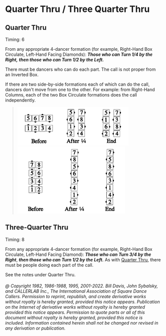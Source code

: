 
# Quarter Thru / Three Quarter Thru

## Quarter Thru

Timing: 6

From any appropriate 4-dancer formation
(for example, Right-Hand Box Circulate, Left-Hand Facing Diamonds):
***Those who can Turn 1/4 by the Right,***
***then those who can Turn 1/2 by the Left.***

There must be dancers who can do each part. The call is not proper from
an Inverted Box.

If there are two side-by-side formations each of which can do the call,
dancers don't move from one to the other.
For example: from Right-Hand Columns, each of the two Box
Circulate formations does the call independently.

> 
> ![alt](quarter_thru_1a.png)![alt](quarter_thru_1b.png)![alt](quarter_thru_1c.png)  
> ![alt](quarter_thru_1d.png)![alt](quarter_thru_1e.png)![alt](quarter_thru_1f.png)
>

## Three-Quarter Thru

Timing: 8

From any appropriate 4-dancer formation
(for example, Right-Hand Box Circulate, Left-Hand Facing Diamond):
***Those who can Turn 3/4 by the Right***,
***then those who can Turn 1/2 by the Left.***
As with [Quarter Thru](quarter_thru.md), there must be people doing each part of the call.

See the notes under Quarter Thru.

###### @ Copyright 1982, 1986-1988, 1995, 2001-2022. Bill Davis, John Sybalsky, and CALLERLAB Inc., The International Association of Square Dance Callers. Permission to reprint, republish, and create derivative works without royalty is hereby granted, provided this notice appears. Publication on the Internet of derivative works without royalty is hereby granted provided this notice appears. Permission to quote parts or all of this document without royalty is hereby granted, provided this notice is included. Information contained herein shall not be changed nor revised in any derivation or publication.

<!-- Parts
QuarterThru1
QuarterThru2
34Thru1
34Thru2
-->
